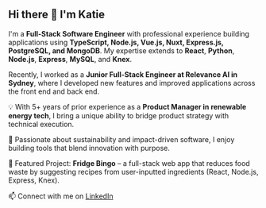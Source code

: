 ## Hi there 👋 I'm Katie

I'm a **Full-Stack Software Engineer** with professional experience building applications using **TypeScript, Node.js, Vue.js, Nuxt, Express.js, PostgreSQL, and MongoDB**. My expertise extends to **React**, **Python**, **Node.js**, **Express**, **MySQL**, and **Knex**.

Recently, I worked as a **Junior Full-Stack Engineer at Relevance AI in Sydney**, where I developed new features and improved applications across the front end and back end.  

💡 With 5+ years of prior experience as a **Product Manager in renewable energy tech**, I bring a unique ability to bridge product strategy with technical execution.  

🌱 Passionate about sustainability and impact-driven software, I enjoy building tools that blend innovation with purpose.

🍲 Featured Project: **Fridge Bingo** – a full-stack web app that reduces food waste by suggesting recipes from user-inputted ingredients (React, Node.js, Express, Knex).

📫 Connect with me on [LinkedIn](https://www.linkedin.com/in/katie-s-glennon/)



<!--
**katieglennon/katieglennon** is a ✨ _special_ ✨ repository because its `README.md` (this file) appears on your GitHub profile.

Here are some ideas to get you started:

- 🔭 I’m currently working on ...
- 🌱 I’m currently learning ...
- 👯 I’m looking to collaborate on ...
- 🤔 I’m looking for help with ...
- 💬 Ask me about ...
- 📫 How to reach me: ...
- 😄 Pronouns: ...
- ⚡ Fun fact: ...
-->
